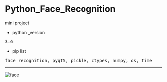 # Python_Face_Recognition
mini project

* python _version
<pre>
3.6
</pre>
* pip list
<pre>
face_recognition, pyqt5, pickle, ctypes, numpy, os, time
</pre>
* * * 
![face](https://user-images.githubusercontent.com/45503008/108503411-af643280-72f7-11eb-9cd5-94f81a01be02.jpg)
